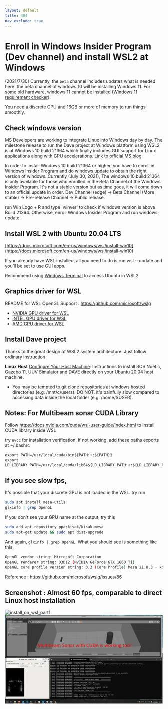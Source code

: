 ```yaml
---
layout: default
title: 404
nav_exclude: true
---
```


# Enroll in Windows Insider Program (Dev channel) and install WSL2 at Windows

(2021/7/30)
Currently, the `beta` channel includes updates what is needed here. the beta channel of windows 10 will be installing Windows 11. For some old hardware, windows 11 cannot be installed ([Windows 11 requirement checker](https://github.com/rcmaehl/WhyNotWin11/releases/latest/download/WhyNotWin11.exe)).

You need a discrete GPU and 16GB or more of memory to run things smoothly.

## Check windows version

MS Developers are working to integrate Linux into Windows day by day. The milestone release to run the Dave project at Windows platform using WSL2 is at Windows 10 build 21364 which finally includes GUI support for Linux applications along with GPU accelerations. [Link to official MS blog](https://devblogs.microsoft.com/commandline/the-initial-preview-of-gui-app-support-is-now-available-for-the-windows-subsystem-for-linux-2/)

In order to install Windows 10 build 21364 or higher, you have to enroll in Windows Insider Program and do windows update to obtain the right version of windows. Currently (July 30, 2021), The windows 10 build 21364 is only available for those who enrolled in the Beta Channel of the Windows Insider Program. It's not a stable version but as time goes, it will come down to an official update in order. Dev Channel (edge) -> Beta Channel (More stable) -> Pre-release Channel -> Public release.

run Win Logo + R and type 'winver' to check if windows version is above Build 21364. Otherwise, enroll Windows Insider Program and run windows update.

## Install WSL 2 with Ubuntu 20.04 LTS

[https://docs.microsoft.com/en-us/windows/wsl/install-win10](https://docs.microsoft.com/en-us/windows/wsl/install-win10)

If you already have WSL installed, all you need to do is run wsl --update and you’ll be set to use GUI apps.

Recommend using [Windows Terminal](https://www.microsoft.com/ko-kr/p/windows-terminal/9n0dx20hk701?rtc=1) to access Ubuntu in WSL2.

## Graphics driver for WSL

README for WSL OpenGL Support : https://github.com/microsoft/wslg

- [NVIDIA GPU driver for WSL](https://developer.nvidia.com/cuda/wsl)
- [INTEL GPU driver for WSL](https://downloadcenter.intel.com/download/30579/Intel-Graphics-Windows-DCH-Drivers)
- [AMD GPU driver for WSL](https://community.amd.com/t5/radeon-pro-graphics-blog/announcing-amd-support-for-gpu-accelerated-machine-learning/ba-p/414185)



## Install Dave project
Thanks to the great design of WSL2 system architecture. Just follow ordinary instruction

**Linux Host** [Configure Your Host Machine](/dave/contents/installation/Install-Directly-on-Host): Instructions to install ROS Noetic, Gazebo 11, UUV Simulator and DAVE directly on your Ubuntu 20.04 host machine.

- You may be tempted to git clone repositories at windows hosted directories (e.g. /mnt/c/users). DO NOT. it's painfully slow compared to accessing data inside the local folder (e.g. /home/$USER).

## Notes: For Multibeam sonar CUDA Library
Follow https://docs.nvidia.com/cuda/wsl-user-guide/index.html to install CUDA library inside WSL

try `nvcc` for installation verification. If not working, add these paths exports at ~/.bashrc
```
export PATH=/usr/local/cuda/bin${PATH:+:${PATH}}
export LD_LIBRARY_PATH=/usr/local/cuda/lib64${LD_LIBRARY_PATH:+:${LD_LIBRARY_PATH}}
```

## If you see slow fps,
It's possible that your discrete GPU is not loaded in the WSL.
try run
```bash
sudo apt install mesa-utils
glxinfo | grep OpenGL
```
If you don't see your GPU name at the output, try this
```bash
sudo add-apt-repository ppa:kisak/kisak-mesa
sudo apt-get update && sudo apt dist-upgrade
```
And again, `glxinfo | grep OpenGL`. What you should see is something like this,
```bash
OpenGL vendor string: Microsoft Corporation
OpenGL renderer string: D3D12 (NVIDIA GeForce GTX 1660 Ti)
OpenGL core profile version string: 3.3 (Core Profile) Mesa 21.0.3 - kisak-mesa PPA
```
Reference : https://github.com/microsoft/wslg/issues/86


## Screenshot : Almost 60 fps, comparable to direct Linux host installation

![install_on_wsl_part1](../images/install_on_wsl_part1f.png)
![install_on_wsl_part2](../images/install_on_wsl_part2.png)
